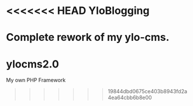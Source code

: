 <<<<<<< HEAD
YloBlogging
=======

Complete rework of my ylo-cms.
=======
# ylocms2.0
My own PHP Framework
>>>>>>> 19844dbd0675ce403b8943fd2a4ea64cbb6b8e00
